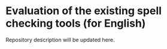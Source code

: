# Evaluation of the existing spell checking tools (for English)

Repository description will be updated here.

